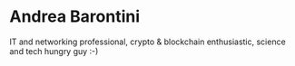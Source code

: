 # Andrea Barontini

IT and networking professional, crypto & blockchain enthusiastic, science and tech hungry guy :-) 
